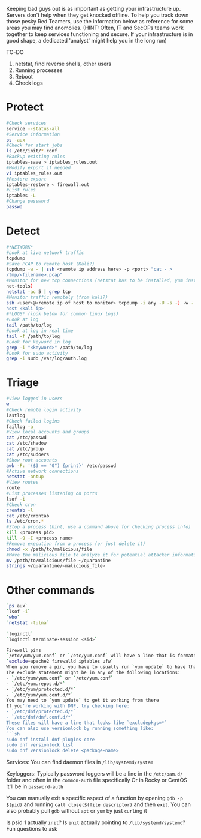 Keeping bad guys out is as important as getting your infrastructure up. Servers don't help
when they get knocked offline. To help you track down those pesky Red Teamers, use the
information below as reference for some areas you may find anomolies.
(HINT: Often, IT and SecOPs teams work together to keep services functioning and
secure. If your infrastructure is in good shape, a dedicated 'analyst' might help you in the
long run)

TO-DO
1. netstat, find reverse shells, other users
2. Running processes
3. Reboot
4. Check logs

# Protect
```sh
#Check services
service --status-all
#Service information
ps -aux
#Check for start jobs
ls /etc/init/*.conf
#Backup existing rules
iptables-save > iptables_rules.out
#Modify export if needed
vi iptables_rules.out
#Restore export
iptables-restore < firewall.out
#List rules
iptables -L
#Change password
passwd
```
# Detect
```sh
#*NETWORK*
#Look at live network traffic
tcpdump
#Save PCAP to remote host (Kali?)
tcpdump -w - | ssh <remote ip address here> -p <port> "cat - >
/tmp/<filename>.pcap"
#Monitor for new tcp connections (netstat has to be installed, yum install
net-tools)
netstat -ac 5 | grep tcp
#Monitor traffic remotely (from kali?)
ssh <user>@<remote ip of host to monitor> tcpdump -i any -U -s -) -w - 'not
host <kali ip>'
#*LOGS* (look below for common linux logs)
#Look at log
tail /path/to/log
#Look at log in real time
tail -f /path/to/log
#Look for keyword in log
grep -i "<keyword>" /path/to/log
#Look for sudo activity
grep -i sudo /var/log/auth.log
```

# Triage
```sh
#View logged in users
w
#Check remote login activity
lastlog
#Check failed logins
faillog -a
#View local accounts and groups
cat /etc/passwd
cat /etc/shadow
cat /etc/group
cat /etc/sudoers
#Show root accounts
awk -F: '($3 == "0") {print}' /etc/passwd
#Active network connections
netstat -antup
#View routes
route
#List processes listening on ports
lsof -i
#Check cron
crontab -l
cat /etc/crontab
ls /etc/cron.*
#Stop a process (hint, use a command above for checking process info)
kill <process pid>
kill -9 -I <process name>
#Remove execution from a process (or just delete it)
chmod -x /path/to/malicious/file
#Move the malicious file to analyze it for potential attacker information
mv /path/to/malicious/file ~/quarantine
strings ~/quarantine/<malicious_file>
```
# Other commands
```sh
`ps aux`
`lsof -i`
`who`
`netstat -tulna`

`loginctl`
`loginctl terminate-session <sid>`

Firewall pins
`/etc/yum/yum.conf` or `/etc/yum.conf` will have a line that is formatted like the following with all package pins:
`exclude=apache2 firewalld iptables ufw`
When you remove a pin, you have to usually run `yum update` to have that take effect
The exclude statement might be in any of the following locations:
- `/etc/yum/yum.conf` or `/etc/yum.conf`
- `/etc/yum.repos.d/*`
- `/etc/yum/protected.d/*`
- `/etc/yum/yum.conf.d/*`
You may need to `yum update` to get it working from there
If you're working with DNF, try checking here:
- `/etc/dnf/protected.d/*`
- `/etc/dnf/dnf.conf.d/*`
These files will have a line that looks like `excludepkgs=*`
You can also use versionlock by running something like:
```sh
sudo dnf install dnf-plugins-core
sudo dnf versionlock list
sudo dnf versionlock delete <package-name>
```

Services:
You can find daemon files in `/lib/systemd/system`

Keyloggers:
Typically password loggers will be a line in the `/etc/pam.d/` folder and often in the `common-auth` file specifically
Or in Rocky or CentOS it'll be in `password-auth`

You can manually exit a specific aspect of a function by opening `gdb -p $(pid)` and running `call close($(file descriptor)` and then `exit`. You can also probably pull `gdb` without `apt` or `yum` by just `curl`ing it

Is psid 1 actually `init`? Is `init` actually pointing to `/lib/systemd/systemd`? Fun questions to ask
